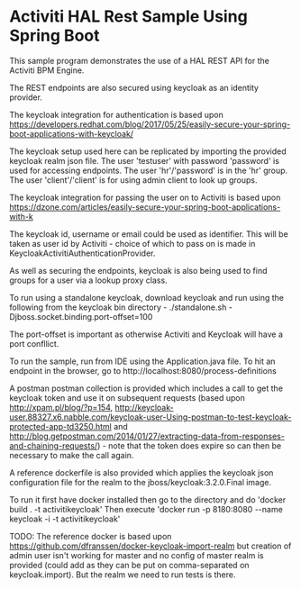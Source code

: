 # Activiti HAL Rest Sample Using Spring Boot

This sample program demonstrates the use of a HAL REST API for the Activiti BPM Engine.

The REST endpoints are also secured using keycloak as an identity provider.

The keycloak integration for authentication is based upon https://developers.redhat.com/blog/2017/05/25/easily-secure-your-spring-boot-applications-with-keycloak/ 

The keycloak setup used here can be replicated by importing the provided keycloak realm json file. The user 'testuser' with password 'password' is used for accessing endpoints. The user 'hr'/'password' is in the 'hr' group. The user 'client'/'client' is for using admin client to look up groups.

The keycloak integration for passing the user on to Activiti is based upon https://dzone.com/articles/easily-secure-your-spring-boot-applications-with-k

The keycloak id, username or email could be used as identifier. This will be taken as user id by Activiti - choice of which to pass on is made in KeycloakActivitiAuthenticationProvider.

As well as securing the endpoints, keycloak is also being used to find groups for a user via a lookup proxy class.

To run using a standalone keycloak, download keycloak and run using the following from the keycloak bin directory - ./standalone.sh -Djboss.socket.binding.port-offset=100

The port-offset is important as otherwise Activiti and Keycloak will have a port confllict.

To run the sample, run from IDE using the Application.java file. To hit an endpoint in the browser, go to http://localhost:8080/process-definitions

A postman postman collection is provided which includes a call to get the keycloak token and use it on subsequent requests (based upon http://xpam.pl/blog/?p=154, http://keycloak-user.88327.x6.nabble.com/keycloak-user-Using-postman-to-test-keycloak-protected-app-td3250.html and http://blog.getpostman.com/2014/01/27/extracting-data-from-responses-and-chaining-requests/) - note that the token does expire so can then be necessary to make the call again.

A reference dockerfile is also provided which applies the keycloak json configuration file for the realm to the jboss/keycloak:3.2.0.Final image.

To run it first have docker installed then go to the directory and do 'docker build . -t activitikeycloak' Then execute 'docker run -p 8180:8080 --name keycloak -i -t activitikeycloak'

TODO: The reference docker is based upon https://github.com/dfranssen/docker-keycloak-import-realm but creation of admin user isn't working for master and no config of master realm is provided (could add as they can be put on comma-separated on keycloak.import). But the realm we need to run tests is there.
